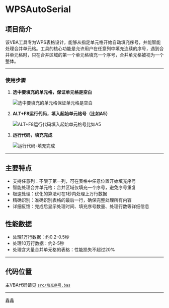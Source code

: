 # WPSAutoSerial

## 项目简介
该VBA工具专为WPS表格设计，能够从指定单元格开始自动填充序号，并能智能处理合并单元格。工具的核心功能是允许用户在任意列中填充连续的序号，遇到合并单元格时，只在合并区域的第一个单元格填充一个序号，合并单元格被视为一个整体。

---

### 使用步骤

1. **选中要填充的单元格，保证单元格是空白**

   ![选中要填充的单元格保证单元格是空白](docs/images/SSS1.选中要填充的单元格保证单元格是空白.jpg)

2. **ALT+F8运行代码，填入起始单元格号（比如A5）**

   ![ALT+F8运行代码填入起始单元格号比如A5](docs/images/SSS2.ALT+F8运行代码填入起始单元格号比如A5.jpg)

3. **运行代码，填充完成**

   ![运行代码-填充完成](docs/images/SSS3.运行代码-填充完成.jpg)

---

## 主要特点
- 支持任意列：不限于第一列，可在表格中任意位置开始填充序号
- 智能处理合并单元格：合并区域仅填充一个序号，避免序号重复
- 极速处理：优化的算法可在1秒内处理上万行数据
- 精确识别：准确识别表格的最后一行，确保完整处理所有内容
- 详细反馈：完成后显示处理时间、填充序号数量、处理行数等详细信息

## 性能数据
- 处理1万行数据：约0.2-0.5秒
- 处理10万行数据：约2-5秒
- 处理含大量合并单元格的表格：性能损失不超过20%

---

## 代码位置

主VBA代码请见 [`src/填充序号.bas`](src/填充序号.bas)

---

鑫鑫
